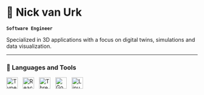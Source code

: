 # 🔭 Nick van Urk

**`Software Engineer`**

Specialized in 3D applications with a focus on digital twins, simulations and data visualization.

---

### 🧰 Languages and Tools

<a href="https://www.typescriptlang.org/"><img align="left" title="TypeScript" width="30px" style="padding-right:10px;" src="https://cdn.jsdelivr.net/gh/devicons/devicon/icons/typescript/typescript-original.svg" /></a>
<a href="https://reactjs.org/"><img align="left" title="React" width="30px" style="padding-right:10px;" src="https://cdn.jsdelivr.net/gh/devicons/devicon/icons/react/react-original.svg" /></a>
<a href="https://threejs.org/"><img align="left" title="Three.js" width="30px" style="padding-right:10px;" src="https://cdn.jsdelivr.net/gh/devicons/devicon/icons/threejs/threejs-original.svg" /></a>
<a href="https://godotengine.org/"><img align="left" title="Godot" width="30px" style="padding-right:10px;" src="https://cdn.jsdelivr.net/gh/devicons/devicon/icons/godot/godot-original.svg" /></a><a href="https://ubuntu.com/"><img align="left" title="Linux" width="30px" style="padding-right:10px;" src="https://cdn.jsdelivr.net/gh/devicons/devicon/icons/linux/linux-original.svg" /></a>
